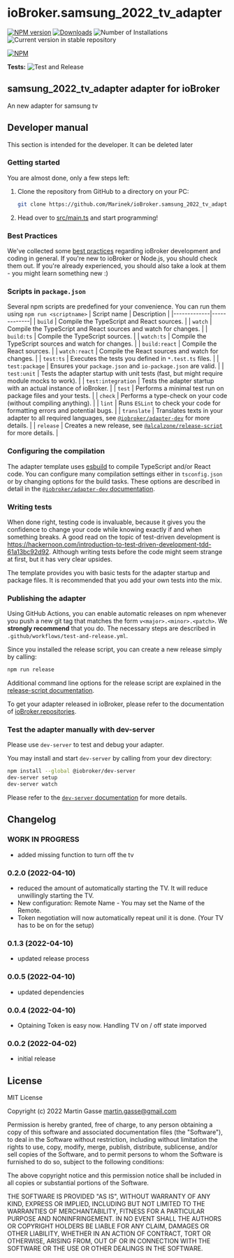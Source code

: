 # ioBroker.samsung_2022_tv_adapter

[![NPM version](https://img.shields.io/npm/v/iobroker.samsung_2022_tv_adapter.svg)](https://www.npmjs.com/package/iobroker.samsung_2022_tv_adapter)
[![Downloads](https://img.shields.io/npm/dm/iobroker.samsung_2022_tv_adapter.svg)](https://www.npmjs.com/package/iobroker.samsung_2022_tv_adapter)
![Number of Installations](https://iobroker.live/badges/samsung_2022_tv_adapter-installed.svg)
![Current version in stable repository](https://iobroker.live/badges/samsung_2022_tv_adapter-stable.svg)

[![NPM](https://nodei.co/npm/iobroker.samsung_2022_tv_adapter.png?downloads=true)](https://nodei.co/npm/iobroker.samsung_2022_tv_adapter/)

**Tests:** ![Test and Release](https://github.com/Marinek/ioBroker.samsung_2022_tv_adapter/workflows/Test%20and%20Release/badge.svg)

## samsung_2022_tv_adapter adapter for ioBroker

An new adapter for samsung tv

## Developer manual

This section is intended for the developer. It can be deleted later

### Getting started

You are almost done, only a few steps left:

1. Clone the repository from GitHub to a directory on your PC:

    ```bash
    git clone https://github.com/Marinek/ioBroker.samsung_2022_tv_adapter
    ```

1. Head over to [src/main.ts](src/main.ts) and start programming!

### Best Practices

We've collected some [best practices](https://github.com/ioBroker/ioBroker.repositories#development-and-coding-best-practices) regarding ioBroker development and coding in general. If you're new to ioBroker or Node.js, you should
check them out. If you're already experienced, you should also take a look at them - you might learn something new :)

### Scripts in `package.json`

Several npm scripts are predefined for your convenience. You can run them using `npm run <scriptname>`
| Script name | Description |
|-------------|-------------|
| `build` | Compile the TypeScript and React sources. |
| `watch` | Compile the TypeScript and React sources and watch for changes. |
| `build:ts` | Compile the TypeScript sources. |
| `watch:ts` | Compile the TypeScript sources and watch for changes. |
| `build:react` | Compile the React sources. |
| `watch:react` | Compile the React sources and watch for changes. |
| `test:ts` | Executes the tests you defined in `*.test.ts` files. |
| `test:package` | Ensures your `package.json` and `io-package.json` are valid. |
| `test:unit` | Tests the adapter startup with unit tests (fast, but might require module mocks to work). |
| `test:integration` | Tests the adapter startup with an actual instance of ioBroker. |
| `test` | Performs a minimal test run on package files and your tests. |
| `check` | Performs a type-check on your code (without compiling anything). |
| `lint` | Runs `ESLint` to check your code for formatting errors and potential bugs. |
| `translate` | Translates texts in your adapter to all required languages, see [`@iobroker/adapter-dev`](https://github.com/ioBroker/adapter-dev#manage-translations) for more details. |
| `release` | Creates a new release, see [`@alcalzone/release-script`](https://github.com/AlCalzone/release-script#usage) for more details. |

### Configuring the compilation

The adapter template uses [esbuild](https://esbuild.github.io/) to compile TypeScript and/or React code. You can configure many compilation settings
either in `tsconfig.json` or by changing options for the build tasks. These options are described in detail in the
[`@iobroker/adapter-dev` documentation](https://github.com/ioBroker/adapter-dev#compile-adapter-files).

### Writing tests

When done right, testing code is invaluable, because it gives you the
confidence to change your code while knowing exactly if and when
something breaks. A good read on the topic of test-driven development
is https://hackernoon.com/introduction-to-test-driven-development-tdd-61a13bc92d92.
Although writing tests before the code might seem strange at first, but it has very
clear upsides.

The template provides you with basic tests for the adapter startup and package files.
It is recommended that you add your own tests into the mix.

### Publishing the adapter

Using GitHub Actions, you can enable automatic releases on npm whenever you push a new git tag that matches the form
`v<major>.<minor>.<patch>`. We **strongly recommend** that you do. The necessary steps are described in `.github/workflows/test-and-release.yml`.

Since you installed the release script, you can create a new
release simply by calling:

```bash
npm run release
```

Additional command line options for the release script are explained in the
[release-script documentation](https://github.com/AlCalzone/release-script#command-line).

To get your adapter released in ioBroker, please refer to the documentation
of [ioBroker.repositories](https://github.com/ioBroker/ioBroker.repositories#requirements-for-adapter-to-get-added-to-the-latest-repository).

### Test the adapter manually with dev-server

Please use `dev-server` to test and debug your adapter.

You may install and start `dev-server` by calling from your dev directory:

```bash
npm install --global @iobroker/dev-server
dev-server setup
dev-server watch
```

Please refer to the [`dev-server` documentation](https://github.com/ioBroker/dev-server#readme) for more details.

## Changelog

<!--
	Placeholder for the next version (at the beginning of the line):
	### **WORK IN PROGRESS**
-->

### **WORK IN PROGRESS**

-   added missing function to turn off the tv

### 0.2.0 (2022-04-10)

-   reduced the amount of automatically starting the TV. It will reduce unwillingly starting the TV.
-   New configuration: Remote Name - You may set the Name of the Remote.
-   Token negotiation will now automatically repeat unil it is done. (Your TV has to be on for the setup)

### 0.1.3 (2022-04-10)

-   updated release process

### 0.0.5 (2022-04-10)

-   updated dependencies

### 0.0.4 (2022-04-10)

-   Optaining Token is easy now. Handling TV on / off state imporved

### 0.0.2 (2022-04-02)

-   initial release

## License

MIT License

Copyright (c) 2022 Martin Gasse <martin.gasse@gmail.com>

Permission is hereby granted, free of charge, to any person obtaining a copy
of this software and associated documentation files (the "Software"), to deal
in the Software without restriction, including without limitation the rights
to use, copy, modify, merge, publish, distribute, sublicense, and/or sell
copies of the Software, and to permit persons to whom the Software is
furnished to do so, subject to the following conditions:

The above copyright notice and this permission notice shall be included in all
copies or substantial portions of the Software.

THE SOFTWARE IS PROVIDED "AS IS", WITHOUT WARRANTY OF ANY KIND, EXPRESS OR
IMPLIED, INCLUDING BUT NOT LIMITED TO THE WARRANTIES OF MERCHANTABILITY,
FITNESS FOR A PARTICULAR PURPOSE AND NONINFRINGEMENT. IN NO EVENT SHALL THE
AUTHORS OR COPYRIGHT HOLDERS BE LIABLE FOR ANY CLAIM, DAMAGES OR OTHER
LIABILITY, WHETHER IN AN ACTION OF CONTRACT, TORT OR OTHERWISE, ARISING FROM,
OUT OF OR IN CONNECTION WITH THE SOFTWARE OR THE USE OR OTHER DEALINGS IN THE
SOFTWARE.
